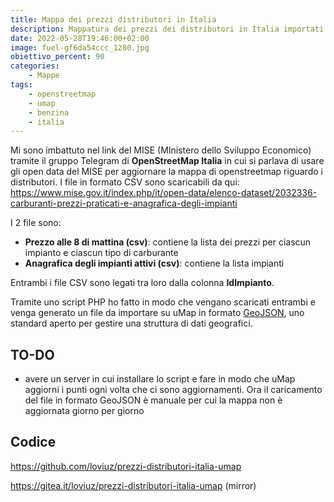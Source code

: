 ```yaml
---
title: Mappa dei prezzi distributori in Italia
description: Mappatura dei prezzi dei distributori in Italia importati dai dati ufficiali del MISE (MInistero dello Sviluppo Economico) dal formato CSV
date: 2022-05-28T19:46:00+02:00
image: fuel-gf6da54ccc_1280.jpg
obiettivo_percent: 90
categories:
    - Mappe
tags:
    - openstreetmap
    - umap
    - benzina
    - italia
---
```


Mi sono imbattuto nel link del MISE (MInistero dello Sviluppo Economico) tramite il gruppo Telegram di **OpenStreetMap Italia** in cui si parlava di usare gli open data del MISE per aggiornare la mappa di openstreetmap riguardo i distributori.
I file in formato CSV sono scaricabili da qui: https://www.mise.gov.it/index.php/it/open-data/elenco-dataset/2032336-carburanti-prezzi-praticati-e-anagrafica-degli-impianti

I 2 file sono:
- **Prezzo alle 8 di mattina (csv)**: contiene la lista dei prezzi per ciascun impianto e ciascun tipo di carburante
- **Anagrafica degli impianti attivi (csv)**: contiene la lista impianti

Entrambi i file CSV sono legati tra loro dalla colonna **IdImpianto**.

Tramite uno script PHP ho fatto in modo che vengano scaricati entrambi e venga generato un file da importare su uMap in formato [GeoJSON](https://geojson.org/), uno standard aperto per gestire una struttura di dati geografici.

## TO-DO
- avere un server in cui installare lo script e fare in modo che uMap aggiorni i punti ogni volta che ci sono aggiornamenti. Ora il caricamento del file in formato GeoJSON è manuale per cui la mappa non è aggiornata giorno per giorno

## Codice
https://github.com/loviuz/prezzi-distributori-italia-umap

https://gitea.it/loviuz/prezzi-distributori-italia-umap (mirror)